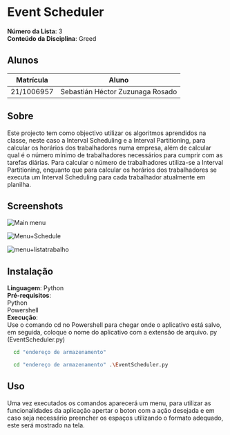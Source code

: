 # Event Scheduler

**Número da Lista**: 3<br>
**Conteúdo da Disciplina**: Greed<br>

## Alunos
|Matrícula | Aluno |
| -- | -- |
| 21/1006957  |  Sebastián Héctor Zuzunaga Rosado |

## Sobre 
Este projecto tem como objectivo utilizar os algoritmos aprendidos na classe, neste caso a Interval Scheduling e a Interval Partitioning, para calcular os horários dos trabalhadores numa empresa, além de calcular qual é o número mínimo de trabalhadores necessários para cumprir com as tarefas diárias. Para calcular o número de trabalhadores utiliza-se a Interval Partitioning, enquanto que para calcular os horários dos trabalhadores se executa um Interval Scheduling para cada trabalhador atualmente em planilha.

## Screenshots
![Main menu](https://github.com/projeto-de-algoritmos/Greed_Event_Scheduler/assets/98188828/7775e282-7700-4a33-a36d-2f1f30793120)

![Menu+Schedule](https://github.com/projeto-de-algoritmos/Greed_Event_Scheduler/assets/98188828/4fd99e6f-5271-4436-9e86-7900d1f4b643)

![menu+listatrabalho](https://github.com/projeto-de-algoritmos/Greed_Event_Scheduler/assets/98188828/fdeab21c-ce49-4117-9444-502db612971f)

## Instalação 
**Linguagem**: Python<br>
**Pré-requisitos**:<br>
Python<br>
Powershell<br>
**Execução**:<br>
Use o comando cd no Powershell para chegar onde o aplicativo está salvo, em seguida, coloque o nome do aplicativo com a extensão de arquivo. py (EventScheduler.py)
```bash
  cd "endereço de armazenamento" 
```
```bash
  cd "endereço de armazenamento" .\EventScheduler.py
```
## Uso 
Uma vez executados os comandos aparecerá um menu, para utilizar as funcionalidades da aplicação apertar o boton com a ação desejada e em caso seja necessário preencher os espaços utilizando o formato adequado, este será mostrado na tela.





